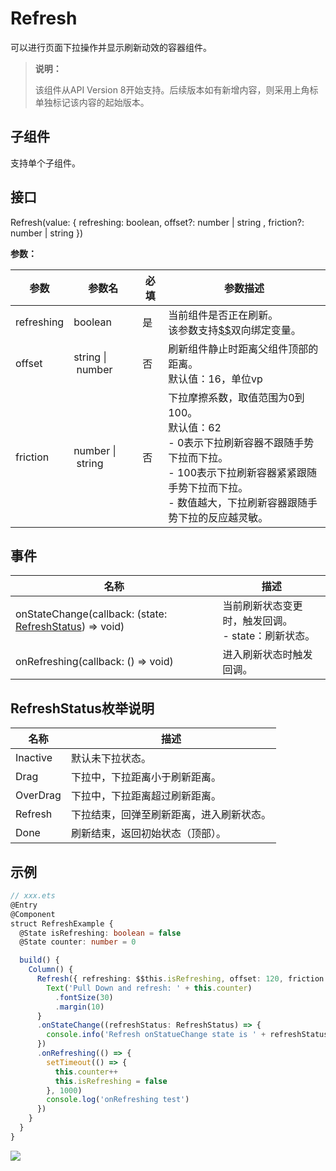 # Refresh

 可以进行页面下拉操作并显示刷新动效的容器组件。 

>  **说明：**
>
>  该组件从API Version 8开始支持。后续版本如有新增内容，则采用上角标单独标记该内容的起始版本。

## 子组件

支持单个子组件。

## 接口

Refresh\(value: \{ refreshing: boolean, offset?:  number&nbsp;|&nbsp;string , friction?: number | string \}\)

**参数：**

| 参数 | 参数名 | 必填 | 参数描述 |
| -------- | -------- | -------- | -------- |
| refreshing | boolean | 是 | 当前组件是否正在刷新。<br/>该参数支持[$$](../../ui/ts-syntactic-sugar.md)双向绑定变量。 |
| offset | string&nbsp;\|&nbsp;number | 否 | 刷新组件静止时距离父组件顶部的距离。<br/>默认值：16，单位vp |
| friction | number&nbsp;\|&nbsp;string | 否 | 下拉摩擦系数，取值范围为0到100。<br/>默认值：62<br/>-&nbsp;0表示下拉刷新容器不跟随手势下拉而下拉。<br/>-&nbsp;100表示下拉刷新容器紧紧跟随手势下拉而下拉。<br/>-&nbsp;数值越大，下拉刷新容器跟随手势下拉的反应越灵敏。 |



## 事件


| 名称 | 描述 |
| -------- | -------- |
| onStateChange(callback: (state: [RefreshStatus](#refreshstatus枚举说明)) => void)| 当前刷新状态变更时，触发回调。<br/>-&nbsp;state：刷新状态。 |
| onRefreshing(callback: () => void)| 进入刷新状态时触发回调。 |

## RefreshStatus枚举说明

| 名称 | 描述 |
| -------- | -------- |
| Inactive | 默认未下拉状态。 |
| Drag | 下拉中，下拉距离小于刷新距离。 |
| OverDrag | 下拉中，下拉距离超过刷新距离。 |
| Refresh | 下拉结束，回弹至刷新距离，进入刷新状态。 |
| Done | 刷新结束，返回初始状态（顶部）。 |


## 示例

```ts
// xxx.ets
@Entry
@Component
struct RefreshExample {
  @State isRefreshing: boolean = false
  @State counter: number = 0

  build() {
    Column() {
      Refresh({ refreshing: $$this.isRefreshing, offset: 120, friction: 100 }) {
        Text('Pull Down and refresh: ' + this.counter)
          .fontSize(30)
          .margin(10)
      }
      .onStateChange((refreshStatus: RefreshStatus) => {
        console.info('Refresh onStatueChange state is ' + refreshStatus)
      })
      .onRefreshing(() => {
        setTimeout(() => {
          this.counter++
          this.isRefreshing = false
        }, 1000)
        console.log('onRefreshing test')
      })
    }
  }
}
```

![](figures/refresh.gif)
